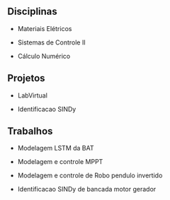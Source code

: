 
## Disciplinas

- Materiais Elétricos

- Sistemas de Controle II

- Cálculo Numérico

## Projetos

- LabVirtual

- Identificacao SINDy

  
## Trabalhos

- Modelagem LSTM da BAT

- Modelagem e controle MPPT

- Modelagem e controle de Robo pendulo invertido

- Identificacao SINDy de bancada motor gerador



